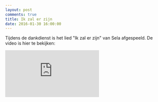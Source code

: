 ```yaml
---
layout: post
comments: true
title: Ik zal er zijn
date: 2016-01-30 16:00:00
---
```

Tijdens de dankdienst is het lied "Ik zal er zijn" van Sela afgespeeld. De video is hier te bekijken:
<div class="container">
<iframe class="video" src="https://www.youtube.com/embed/f4RgXZAEiQg" frameborder="0" allowfullscreen></iframe>
</div>
